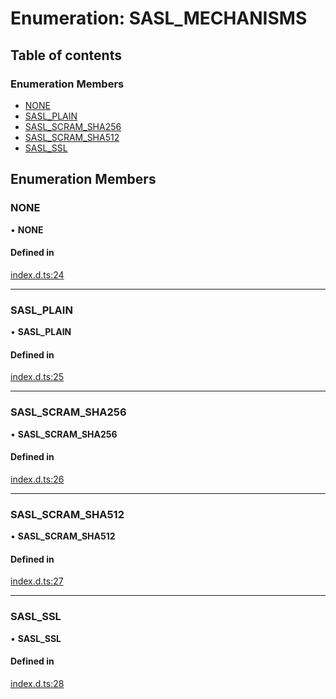 # Enumeration: SASL_MECHANISMS

## Table of contents

### Enumeration Members

- [NONE](SASL_MECHANISMS.md#none)
- [SASL_PLAIN](SASL_MECHANISMS.md#sasl_plain)
- [SASL_SCRAM_SHA256](SASL_MECHANISMS.md#sasl_scram_sha256)
- [SASL_SCRAM_SHA512](SASL_MECHANISMS.md#sasl_scram_sha512)
- [SASL_SSL](SASL_MECHANISMS.md#sasl_ssl)

## Enumeration Members

### NONE

• **NONE**

#### Defined in

[index.d.ts:24](https://github.com/mostafa/xk6-kafka/blob/main/api-docs/index.d.ts#L24)

---

### SASL_PLAIN

• **SASL_PLAIN**

#### Defined in

[index.d.ts:25](https://github.com/mostafa/xk6-kafka/blob/main/api-docs/index.d.ts#L25)

---

### SASL_SCRAM_SHA256

• **SASL_SCRAM_SHA256**

#### Defined in

[index.d.ts:26](https://github.com/mostafa/xk6-kafka/blob/main/api-docs/index.d.ts#L26)

---

### SASL_SCRAM_SHA512

• **SASL_SCRAM_SHA512**

#### Defined in

[index.d.ts:27](https://github.com/mostafa/xk6-kafka/blob/main/api-docs/index.d.ts#L27)

---

### SASL_SSL

• **SASL_SSL**

#### Defined in

[index.d.ts:28](https://github.com/mostafa/xk6-kafka/blob/main/api-docs/index.d.ts#L28)
